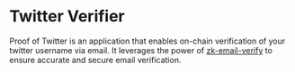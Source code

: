 # Twitter Verifier

Proof of Twitter is an application that enables on-chain verification of your twitter username via email. It leverages the power of [zk-email-verify](../zk-email-verify/) to ensure accurate and secure email verification.

<figure><img src="../.gitbook/assets/Screenshot 2023-11-13 at 10.18.13 AM.png" alt=""><figcaption></figcaption></figure>
